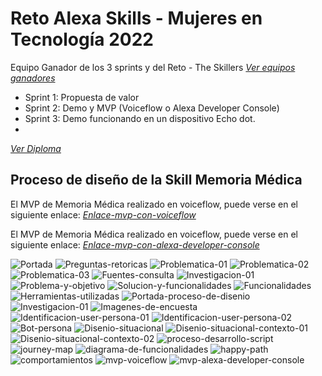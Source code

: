 # Reto Alexa Skills - Mujeres en Tecnología 2022 

Equipo Ganador de los 3 sprints y del Reto - The Skillers _[Ver equipos ganadores](https://www.retomujeresentecnologia.com/ganadoras)_

* Sprint 1: Propuesta de valor
* Sprint 2: Demo y MVP (Voiceflow o Alexa Developer Console)
* Sprint 3: Demo funcionando en un dispositivo Echo dot.
* 
_[Ver Diploma](https://drive.google.com/file/d/1XgVTdeL8yS1OhBoo0sYot-YfQ7Cf-RsN/view?usp=sharing)_

## Proceso de diseño de la Skill Memoria Médica

El MVP de Memoria Médica realizado en voiceflow, puede verse en el siguiente enlace: _[Enlace-mvp-con-voiceflow](https://drive.google.com/file/d/1uK_qSgFEieF29y8alpvHe8D856-C6lfx/view?usp=share_link)_

El MVP de Memoria Médica realizado en voiceflow, puede verse en el siguiente enlace: _[Enlace-mvp-con-alexa-developer-console](https://drive.google.com/file/d/1XbiPULgHiH-pC7DQnTSpp5pQyWya6w0l/view?usp=share_link)_


![Portada](https://user-images.githubusercontent.com/32878468/212780483-39d1768c-fdbc-4849-9f4e-c1330be52223.png)
![Preguntas-retoricas](https://user-images.githubusercontent.com/32878468/212780493-dc75fc45-63dd-4457-bf15-35df04f160f6.png)
![Problematica-01](https://user-images.githubusercontent.com/32878468/212780505-799dae8e-7b51-49a7-8870-ca2dfd18c894.png)
![Problematica-02](https://user-images.githubusercontent.com/32878468/212780531-8d26f844-b696-4ecd-ad63-a73a625c5c58.png)
![Problematica-03](https://user-images.githubusercontent.com/32878468/212780545-ddf85256-2868-4e68-9e6e-a79436335325.png)
![Fuentes-consulta](https://user-images.githubusercontent.com/32878468/212780557-f04308a3-ad36-47d2-ba88-9ad3f9747535.png)
![Investigacion-01](https://user-images.githubusercontent.com/32878468/212780583-24db6839-5d8d-4a95-ab0d-3729bd23cccf.png)
![Problema-y-objetivo](https://user-images.githubusercontent.com/32878468/212780612-67343ae0-6be6-4b8f-bc0b-a1d2b0becebf.png)
![Solucion-y-funcionalidades](https://user-images.githubusercontent.com/32878468/212780656-9132e1f9-2c5e-4c1a-a42e-bea27bc810ee.png)
![Funcionalidades](https://user-images.githubusercontent.com/32878468/212780675-c107fab0-ba44-45ac-883f-aa89ed4eee01.png)
![Herramientas-utilizadas](https://user-images.githubusercontent.com/32878468/212780729-bed49285-de34-469b-b33a-7837fdd86843.png)
![Portada-proceso-de-disenio](https://user-images.githubusercontent.com/32878468/212780766-5253ad26-6043-4414-9bf4-d7d6b6c2613f.png)
![Investigacion-01](https://user-images.githubusercontent.com/32878468/212780772-e5997e93-5b93-4476-9e45-73575dc73e44.png)
![Imagenes-de-encuesta](https://user-images.githubusercontent.com/32878468/212780788-814ba2f2-e833-4719-a5ed-f05804f73e1b.png)
![Identificacion-user-persona-01](https://user-images.githubusercontent.com/32878468/212780810-8acab00f-a9b7-4d9e-a42b-faa5ba773cbd.png)
![Identificacion-user-persona-02](https://user-images.githubusercontent.com/32878468/212780831-d61030e3-52f9-465f-9ed7-5d67436dce4f.png)
![Bot-persona](https://user-images.githubusercontent.com/32878468/212780874-06679063-0550-433c-98fc-12b7bb4432ce.png)
![Disenio-situacional](https://user-images.githubusercontent.com/32878468/212780893-343b24ba-c0e8-4a77-a668-20cb97b8475d.png)
![Disenio-situacional-contexto-01](https://user-images.githubusercontent.com/32878468/212780915-4256eac0-c889-4dcc-8634-a415e1a9d3ef.png)
![Disenio-situacional-contexto-02](https://user-images.githubusercontent.com/32878468/212780931-6dd04540-86a2-4b30-95cc-8b1662f89fe8.png)
![proceso-desarrollo-script](https://user-images.githubusercontent.com/32878468/212780962-7bc1b346-38f0-464b-b824-702848d6e9fb.png)
![journey-map](https://user-images.githubusercontent.com/32878468/212780984-e46374e7-ee0d-4451-9697-4710c4dd4fa1.png)
![diagrama-de-funcionalidades](https://user-images.githubusercontent.com/32878468/212780999-ca517764-3956-4789-8571-1b4cb89e7752.png)
![happy-path](https://user-images.githubusercontent.com/32878468/212781014-31f75e4c-fc94-4142-9aeb-cf43ef9f01f7.png)
![comportamientos](https://user-images.githubusercontent.com/32878468/212781033-9aede68c-1ab6-4c2c-aece-047f65031383.png)
![mvp-voiceflow](https://user-images.githubusercontent.com/32878468/212781065-db47d155-647c-4143-9bb7-8953217dfa72.png)
![mvp-alexa-developer-console](https://user-images.githubusercontent.com/32878468/212782587-8e37b3a8-b5d4-45d3-b386-23b2d860347b.png)

